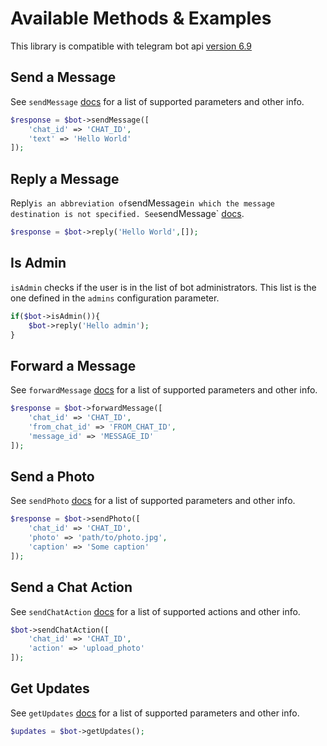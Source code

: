 # Available Methods & Examples


This library is compatible with telegram bot api [version 6.9](https://core.telegram.org/bots/api-changelog#september-22-2023)



## Send a Message

See `sendMessage` [docs](https://core.telegram.org/bots/api#sendmessage) for a list of supported parameters and other info.

```php
$response = $bot->sendMessage([
    'chat_id' => 'CHAT_ID',
    'text' => 'Hello World'
]);
```


## Reply a Message

Reply` is an abbreviation of `sendMessage` in which the message destination is not specified.
See `sendMessage` [docs](https://github.com/alexsandrov16/xbot/blob/main/doc/example.md#send-a-message).

```php
$response = $bot->reply('Hello World',[]);
```


## Is Admin

`isAdmin` checks if the user is in the list of bot administrators. This list is the one defined in the `admins` configuration parameter.

```php
if($bot->isAdmin()){
    $bot->reply('Hello admin');
}
```


## Forward a Message

See `forwardMessage` [docs](https://core.telegram.org/bots/api#forwardmessage) for a list of supported parameters and other info.

```php
$response = $bot->forwardMessage([
    'chat_id' => 'CHAT_ID',
    'from_chat_id' => 'FROM_CHAT_ID',
    'message_id' => 'MESSAGE_ID'
]);
```


## Send a Photo

See `sendPhoto` [docs](https://core.telegram.org/bots/api#sendphoto) for a list of supported parameters and other info.

```php
$response = $bot->sendPhoto([
	'chat_id' => 'CHAT_ID',
	'photo' => 'path/to/photo.jpg',
	'caption' => 'Some caption'
]);
```


## Send a Chat Action

See `sendChatAction` [docs](https://core.telegram.org/bots/api#sendchataction) for a list of supported actions and other info.

```php
$bot->sendChatAction([
	'chat_id' => 'CHAT_ID',
	'action' => 'upload_photo'
]);
```


## Get Updates

See `getUpdates` [docs](https://core.telegram.org/bots/api#getupdates) for a list of supported parameters and other info.

```php
$updates = $bot->getUpdates();
```